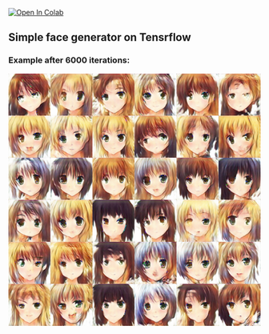 [![Open In Colab](https://colab.research.google.com/assets/colab-badge.svg)](https://colab.research.google.com/drive/1wyZ5o8I_T-DKXHENr62rflxLpQuQRfAd#scrollTo=WoTOrF7HeluT)

## Simple face generator on Tensrflow

### Example after 6000 iterations:
![example](https://raw.githubusercontent.com/ila28/Simple-Gan/main/generated_8.png)
